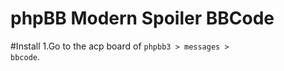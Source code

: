 # phpBB Modern Spoiler BBCode
#Install
1.Go to the acp board of <code>phpbb3 > messages > bbcode</code>.
